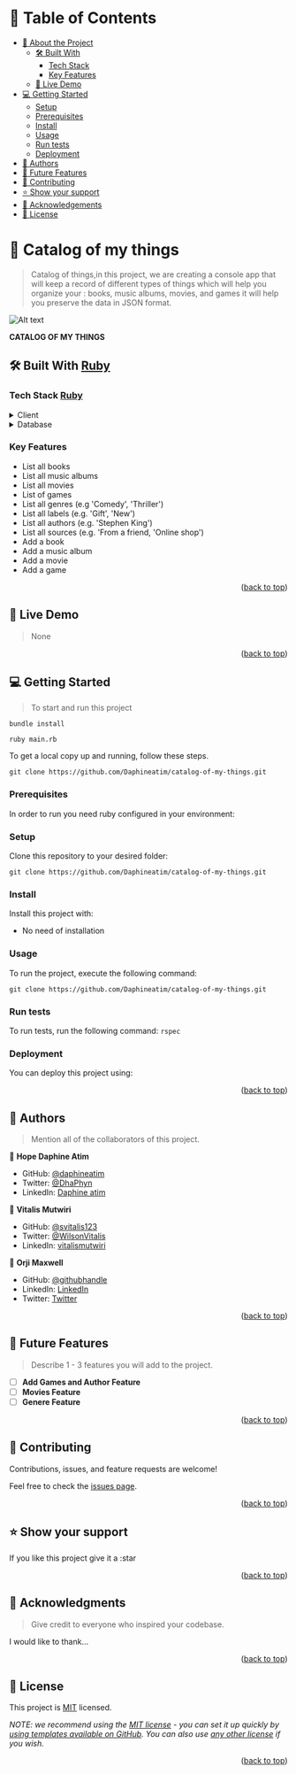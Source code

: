<a name="readme-top"></a>

<!-- TABLE OF CONTENTS -->

# 📗 Table of Contents

- [📖 About the Project](#about-project)
  - [🛠 Built With](#built-with)
    - [Tech Stack](#tech-stack)
    - [Key Features](#key-features)
  - [🚀 Live Demo](#live-demo)
- [💻 Getting Started](#getting-started)
  - [Setup](#setup)
  - [Prerequisites](#prerequisites)
  - [Install](#install)
  - [Usage](#usage)
  - [Run tests](#run-tests)
  - [Deployment](#triangular_flag_on_post-deployment)
- [👥 Authors](#authors)
- [🔭 Future Features](#future-features)
- [🤝 Contributing](#contributing)
- [⭐️ Show your support](#support)
- [🙏 Acknowledgements](#acknowledgements)
- [📝 License](#license)

<!-- PROJECT DESCRIPTION -->

# 📖 Catalog of my things <a name="about-project"></a>

> Catalog of things,in this project, we are creating a console app that will keep a record of different types of things which will help you organize your : books, music albums, movies, and games it will help you preserve the data in JSON format.


![Alt text](UML%20class.jpeg)

**CATALOG OF MY THINGS**

## 🛠 Built With <a name="built-with" href="https://www.ruby-lang.org/en/">Ruby</a>

### Tech Stack <a name="tech-stack" href="https://www.ruby-lang.org/en/">Ruby</a>

<details>
  <summary>Client</summary>
  <ul>
    <li><a href="https://www.ruby-lang.org/en/">Ruby</a></li>
  </ul>
</details>

<details>
<summary>Database</summary>
  <ul>
    <li><a href="https://www.postgresql.org/">postgres</a></li>
  </ul>
</details>

<!-- Features -->

### Key Features <a name="key-features"></a>

- List all books
- List all music albums
- List all movies
- List of games
- List all genres (e.g 'Comedy', 'Thriller')
- List all labels (e.g. 'Gift', 'New')
- List all authors (e.g. 'Stephen King')
- List all sources (e.g. 'From a friend, 'Online shop')
- Add a book
- Add a music album
- Add a movie
- Add a game



<p align="right">(<a href="#readme-top">back to top</a>)</p>

<!-- LIVE DEMO -->

## 🚀 Live Demo <a name="live-demo"></a>

> None


<p align="right">(<a href="#readme-top">back to top</a>)</p>

<!-- GETTING STARTED -->

## 💻 Getting Started <a name="getting-started"></a>

> To start and run this project
```
bundle install
```
```
ruby main.rb
```

To get a local copy up and running, follow these steps.

```git clone https://github.com/Daphineatim/catalog-of-my-things.git```

### Prerequisites

In order to run you need ruby configured in your environment:


### Setup

Clone this repository to your desired folder:

```git clone https://github.com/Daphineatim/catalog-of-my-things.git```


<!--
Example commands:

```sh
  cd my-folder
  git clone git@github.com:myaccount/my-project.git
```
--->

### Install

Install this project with:

- No need of installation

<!--
Example command:

```sh
  cd my-project
  gem install
```
--->

### Usage

To run the project, execute the following command:

<!--
Example command:

```sh
  rails server
```
--->
```
git clone https://github.com/Daphineatim/catalog-of-my-things.git
```
### Run tests

To run tests, run the following command:
```rspec```

<!--
Example command:

```sh
  bin/rails test test/models/article_test.rb
```
--->

### Deployment

You can deploy this project using:

<!--
Example:

```sh

```
 -->

<p align="right">(<a href="#readme-top">back to top</a>)</p>

<!-- AUTHORS -->

## 👥 Authors <a name="authors"></a>

> Mention all of the collaborators of this project.


👤 **Hope Daphine Atim**

- GitHub: [@daphineatim](https://github.com/daphineatim)
- Twitter: [@DhaPhyn](https://twitter.com/DhaPhyn)
- LinkedIn: [Daphine atim](https://www.linkedin.com/in/daphine-atim-27861422a/)

👤 **Vitalis Mutwiri**

- GitHub: [@svitalis123](https://github.com/svitalis123)
- Twitter: [@WilsonVitalis](https://twitter.com/WilsonVitalis)
- LinkedIn: [vitalismutwiri](https://www.linkedin.com/in/vitalismutwiri/)

👤 **Orji Maxwell**

- GitHub: [@githubhandle](https://github.com/Maxwell011)
- LinkedIn: [LinkedIn](https://www.linkedin.com/in/chukwuemeka-maxwell/)
- Twitter: [Twitter](https://Maxwellchu2Orji)


<p align="right">(<a href="#readme-top">back to top</a>)</p>

<!-- FUTURE FEATURES -->

## 🔭 Future Features <a name="future-features"></a>

> Describe 1 - 3 features you will add to the project.

- [ ] **Add Games and Author Feature**
- [ ] **Movies Feature**
- [ ] **Genere Feature**

<p align="right">(<a href="#readme-top">back to top</a>)</p>

<!-- CONTRIBUTING -->

## 🤝 Contributing <a name="contributing"></a>

Contributions, issues, and feature requests are welcome!

Feel free to check the [issues page](../../issues/).

<p align="right">(<a href="#readme-top">back to top</a>)</p>

<!-- SUPPORT -->

## ⭐️ Show your support <a name="support"></a>

If you like this project give it a :star

<p align="right">(<a href="#readme-top">back to top</a>)</p>

<!-- ACKNOWLEDGEMENTS -->

## 🙏 Acknowledgments <a name="acknowledgements"></a>

> Give credit to everyone who inspired your codebase.

I would like to thank...


<p align="right">(<a href="#readme-top">back to top</a>)</p>

<!-- LICENSE -->

## 📝 License <a name="license"></a>

This project is [MIT](./LICENSE) licensed.

_NOTE: we recommend using the [MIT license](https://choosealicense.com/licenses/mit/) - you can set it up quickly by [using templates available on GitHub](https://docs.github.com/en/communities/setting-up-your-project-for-healthy-contributions/adding-a-license-to-a-repository). You can also use [any other license](https://choosealicense.com/licenses/) if you wish._

<p align="right">(<a href="#readme-top">back to top</a>)</p>